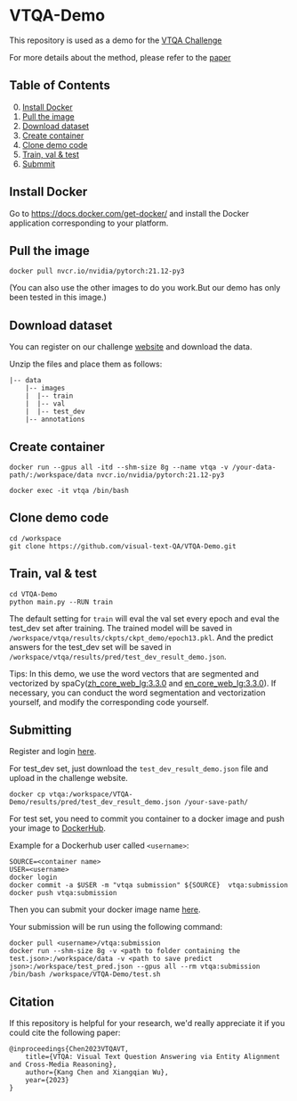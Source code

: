 # VTQA-Demo

This repository is used as a demo for the [VTQA Challenge](https://visual-text-qa.github.io/)

For more details about the method, please refer to the [paper](https://arxiv.org/abs/2303.02635)

## Table of Contents

0. [Install Docker](#Prerequisites)
0. [Pull the image](#Training)
0. [Download dataset](#Validation-and-Testing)
0. [Create container](#Pretrained-models)
0. [Clone demo code](#Pretrained-models)
0. [Train, val & test](#citation)
0. [Submmit](#citation)

## Install Docker

Go to <https://docs.docker.com/get-docker/> and install the Docker application corresponding to your platform.

## Pull the image

```
docker pull nvcr.io/nvidia/pytorch:21.12-py3
```

(You can also use the other images to do you work.But our demo has only been tested in this image.)

## Download dataset

You can register on our challenge [website](http://vtqa-challenge.fixtankwun.top:20010/) and download the data.

Unzip the files and place them as follows:

```angular2html
|-- data
    |-- images
    |  |-- train
    |  |-- val
    |  |-- test_dev
    |-- annotations
```

## Create container

```
docker run --gpus all -itd --shm-size 8g --name vtqa -v /your-data-path/:/workspace/data nvcr.io/nvidia/pytorch:21.12-py3
```

```
docker exec -it vtqa /bin/bash
```

## Clone demo code

```
cd /workspace
git clone https://github.com/visual-text-QA/VTQA-Demo.git
```

## Train, val & test

```
cd VTQA-Demo
python main.py --RUN train
```

The default setting for `train` will eval the val set every epoch and eval the test_dev set after training. The trained model will be saved in `/workspace/vtqa/results/ckpts/ckpt_demo/epoch13.pkl`. And the predict answers for the test_dev set will be saved in `/workspace/vtqa/results/pred/test_dev_result_demo.json`.

Tips: In this demo, we use the word vectors that are segmented and vectorized by spaCy([zh_core_web_lg:3.3.0](https://github.com/explosion/spacy-models/releases/tag/zh_core_web_lg-3.3.0) and [en_core_web_lg:3.3.0](https://github.com/explosion/spacy-models/releases/tag/en_core_web_lg-3.3.0)). If necessary, you can conduct the word segmentation and vectorization yourself, and modify the corresponding code yourself.

## Submitting

Register and login [here](http://vtqa-challenge.fixtankwun.top:20010/).

For test_dev set, just download the `test_dev_result_demo.json` file and upload in the challenge website.

```
docker cp vtqa:/workspace/VTQA-Demo/results/pred/test_dev_result_demo.json /your-save-path/
```

For test set, you need to commit you container to a docker image and push your image to [DockerHub](https://hub.docker.com/).

Example for a Dockerhub user called `<username>`:
```
SOURCE=<container name>
USER=<username>
docker login
docker commit -a $USER -m "vtqa submission" ${SOURCE}  vtqa:submission
docker push vtqa:submission
```

Then you can submit your docker image name [here](http://vtqa-challenge.fixtankwun.top:20010/).

Your submission will be run using the following command: 

```
docker pull <username>/vtqa:submission
docker run --shm-size 8g -v <path to folder containing the test.json>:/workspace/data -v <path to save predict json>:/workspace/test_pred.json --gpus all --rm vtqa:submission /bin/bash /workspace/VTQA-Demo/test.sh
```

## Citation

If this repository is helpful for your research, we'd really appreciate it if you could cite the following paper:

```
@inproceedings{Chen2023VTQAVT, 
    title={VTQA: Visual Text Question Answering via Entity Alignment and Cross-Media Reasoning}, 
    author={Kang Chen and Xiangqian Wu}, 
    year={2023} 
}
```
